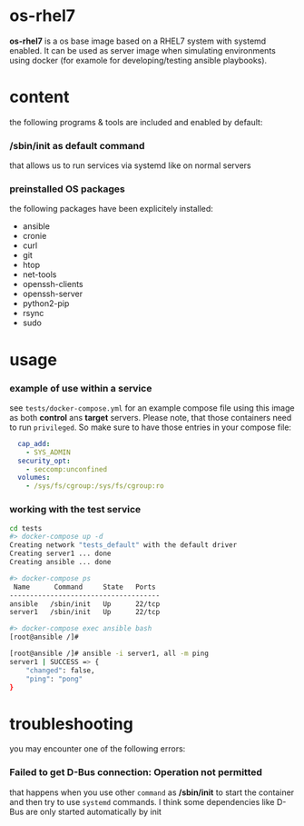 # os-rhel7
**os-rhel7** is a os base image based on a RHEL7 system with systemd enabled. It can be used as server image when simulating environments using docker (for examole for developing/testing ansible playbooks).

# content
the following programs & tools are included and enabled by default:

### /sbin/init as default command
that allows us to run services via systemd like on normal servers

### preinstalled OS packages
the following packages have been explicitely installed:
- ansible
- cronie
- curl
- git
- htop
- net-tools
- openssh-clients
- openssh-server
- python2-pip
- rsync
- sudo


# usage

### example of use within a service
see `tests/docker-compose.yml` for an example compose file using this image as both **control** ans **target** servers. Please note, that those containers need to run `privileged`. So make sure to have those entries in your compose file:
```yaml
  cap_add:
    - SYS_ADMIN
  security_opt:
    - seccomp:unconfined
  volumes:
    - /sys/fs/cgroup:/sys/fs/cgroup:ro
```

### working with the test service
```bash
cd tests
#> docker-compose up -d
Creating network "tests_default" with the default driver
Creating server1 ... done
Creating ansible ... done

#> docker-compose ps
 Name      Command     State   Ports
-------------------------------------
ansible   /sbin/init   Up      22/tcp
server1   /sbin/init   Up      22/tcp

#> docker-compose exec ansible bash
[root@ansible /]#

[root@ansible /]# ansible -i server1, all -m ping
server1 | SUCCESS => {
    "changed": false,
    "ping": "pong"
}
```


# troubleshooting
you may encounter one of the following errors:
### Failed to get D-Bus connection: Operation not permitted
that happens when you use other `command` as **/sbin/init** to start the container and then try to use `systemd` commands. I think some dependencies like D-Bus are only started automatically by init
